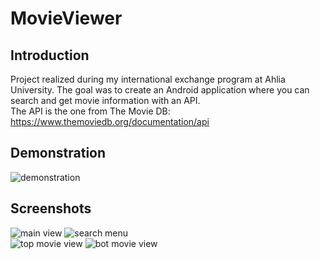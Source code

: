 # MovieViewer
## Introduction
Project realized during my international exchange program at Ahlia University. The goal was to create an Android application where you can search and get movie information with an API.  
The API is the one from The Movie DB: https://www.themoviedb.org/documentation/api

## Demonstration
![demonstration](https://raw.githubusercontent.com/aveldocquin/MovieViewer/master/docs/images/demonstration.gif)

## Screenshots
![main view](https://raw.githubusercontent.com/aveldocquin/MovieViewer/master/docs/images/main_view.png)
![search menu](https://raw.githubusercontent.com/aveldocquin/MovieViewer/master/docs/images/search_menu.png)  
![top movie view](https://raw.githubusercontent.com/aveldocquin/MovieViewer/master/docs/images/top_movie_view.png)
![bot movie view](https://raw.githubusercontent.com/aveldocquin/MovieViewer/master/docs/images/bot_movie_view.png)